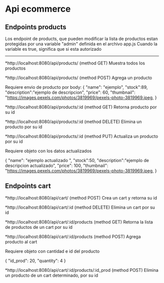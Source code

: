 # Api ecommerce

## Endpoints products

Los endpoint de products, que pueden modificar la lista de productos estan protegidas por una variable "admin" definida en el archivo app.js
Cuando la variable es true, significa que si esta autorizado

<hr>

\*http://localhost:8080/api/products/ (method GET)
Muestra todos los productos

\*http://localhost:8080/api/products/ (method POST)
Agrega un producto

Requiere envio de producto por body:
{
"name": "ejemplo",
"stock":89,
"description":"ejemplo de descripcion",
"price": 60,
"thumbnail": "https://images.pexels.com/photos/3819969/pexels-photo-3819969.jpeg,
}

\*http://localhost:8080/api/products/:id (method GET)
Retorna producto por su id

\*http://localhost:8080/api/products/:id (method DELETE)
Elimina un producto por su id

\*http://localhost:8080/api/products/:id (method PUT)
Actualiza un producto por su id

Requiere objeto con los datos actualizados

{
"name": "ejemplo actualizado ",
"stock":50,
"description":"ejemplo de descripcion actualizado",
"price": 100,
"thumbnail": "https://images.pexels.com/photos/3819969/pexels-photo-3819969.jpeg,
}

## Endpoints cart

\*http://localhost:8080/api/cart/ (method POST)
Crea un cart y retorna su id

\*http://localhost:8080/api/cart/:id (method DELETE)
Elimina un cart por su id

\*http://localhost:8080/api/cart/:id/products (method GET)
Retorna la lista de productos de un cart por su id

\*http://localhost:8080/api/cart/:id/products (method POST)
Agrega producto al cart

Requiere objeto con cantidad e id del producto

{
"id_prod": 20,
"quantity": 4
}

\*http://localhost:8080/api/cart/:id/products/:id_prod (method POST)
Elimina un producto de un cart determinado, por su id
